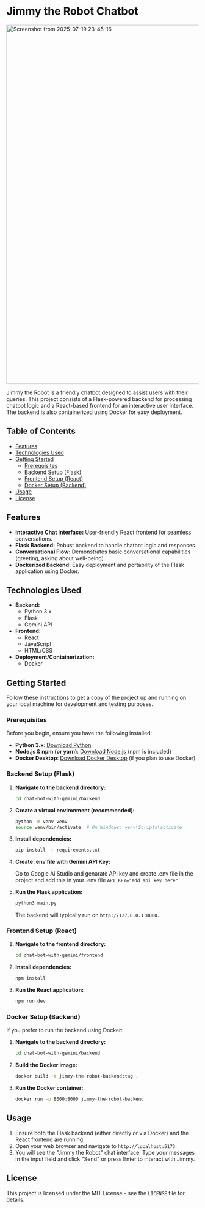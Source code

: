 # Jimmy the Robot Chatbot

<img width="930" height="938" alt="Screenshot from 2025-07-19 23-45-16" src="https://github.com/user-attachments/assets/87e088a6-e0cb-420b-9452-7fb1ef930fb0" />

Jimmy the Robot is a friendly chatbot designed to assist users with their queries. This project consists of a Flask-powered backend for processing chatbot logic and a React-based frontend for an interactive user interface. The backend is also containerized using Docker for easy deployment.

## Table of Contents

* [Features](#features)
* [Technologies Used](#technologies-used)
* [Getting Started](#getting-started)
    * [Prerequisites](#prerequisites)
    * [Backend Setup (Flask)](#backend-setup-flask)
    * [Frontend Setup (React)](#frontend-setup-react)
    * [Docker Setup (Backend)](#docker-setup-backend)
* [Usage](#usage)
* [License](#license)

## Features

* **Interactive Chat Interface:** User-friendly React frontend for seamless conversations.
* **Flask Backend:** Robust backend to handle chatbot logic and responses.
* **Conversational Flow:** Demonstrates basic conversational capabilities (greeting, asking about well-being).
* **Dockerized Backend:** Easy deployment and portability of the Flask application using Docker.

## Technologies Used

* **Backend:**
    * Python 3.x
    * Flask
    * Gemini API
* **Frontend:**
    * React
    * JavaScript
    * HTML/CSS
* **Deployment/Containerization:**
    * Docker

## Getting Started

Follow these instructions to get a copy of the project up and running on your local machine for development and testing purposes.

### Prerequisites

Before you begin, ensure you have the following installed:

* **Python 3.x**: [Download Python](https://www.python.org/downloads/)
* **Node.js & npm (or yarn)**: [Download Node.js](https://nodejs.org/en/download/) (npm is included)
* **Docker Desktop**: [Download Docker Desktop](https://www.docker.com/products/docker-desktop/) (if you plan to use Docker)

### Backend Setup (Flask)

1.  **Navigate to the backend directory:**
    ```bash
    cd chat-bot-with-gemini/backend
    ```

2.  **Create a virtual environment (recommended):**
    ```bash
    python -m venv venv
    source venv/bin/activate  # On Windows: venv\Scripts\activate
    ```

3.  **Install dependencies:**
    ```bash
    pip install -r requirements.txt
    ```

4.  **Create .env file with Gemini API Key:**
   
    Go to Google Ai Studio and genarate API key and create .env file in the project and add this in your .env file `API_KEY="add api key here"`.

5.  **Run the Flask application:**
    ```bash
    python3 main.py
    ```
    The backend will typically run on `http://127.0.0.1:8000`.

### Frontend Setup (React)

1.  **Navigate to the frontend directory:**
    ```bash
    cd chat-bot-with-gemini/frontend
    ```

2.  **Install dependencies:**
    ```bash
    npm install
    ```

3.  **Run the React application:**
    ```bash
    npm run dev
    ```

### Docker Setup (Backend)

If you prefer to run the backend using Docker:

1.  **Navigate to the backend directory:**
    ```bash
    cd chat-bot-with-gemini/backend
    ```

2.  **Build the Docker image:**
    ```bash
    docker build -t jimmy-the-robot-backend:tag .
    ```

3.  **Run the Docker container:**
    ```bash
    docker run -p 8000:8000 jimmy-the-robot-backend
    ```

## Usage

1.  Ensure both the Flask backend (either directly or via Docker) and the React frontend are running.
2.  Open your web browser and navigate to `http://localhost:5173`.
3.  You will see the "Jimmy the Robot" chat interface. Type your messages in the input field and click "Send" or press Enter to interact with Jimmy.

## License

This project is licensed under the MIT License - see the `LICENSE` file for details.
